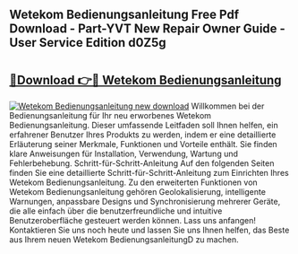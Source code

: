 ## Wetekom Bedienungsanleitung Free Pdf Download - Part-YVT New Repair Owner Guide - User Service Edition d0Z5g

# <h2><a href="http://df44rr.blite.top/?on=Wetekom+Bedienungsanleitung">🔗Download 👉🔴 Wetekom Bedienungsanleitung</a></h2>

[![Wetekom Bedienungsanleitung new download](https://i.imgur.com/lujVjoI.png)](http://df44rr.blite.top/?on=Wetekom+Bedienungsanleitung)
Willkommen bei der Bedienungsanleitung für Ihr neu erworbenes Wetekom Bedienungsanleitung. Dieser umfassende Leitfaden soll Ihnen helfen, ein erfahrener Benutzer Ihres Produkts zu werden, indem er eine detaillierte Erläuterung seiner Merkmale, Funktionen und Vorteile enthält. Sie finden klare Anweisungen für Installation, Verwendung, Wartung und Fehlerbehebung. Schritt-für-Schritt-Anleitung Auf den folgenden Seiten finden Sie eine detaillierte Schritt-für-Schritt-Anleitung zum Einrichten Ihres Wetekom Bedienungsanleitung. Zu den erweiterten Funktionen von Wetekom Bedienungsanleitung gehören Geolokalisierung, intelligente Warnungen, anpassbare Designs und Synchronisierung mehrerer Geräte, die alle einfach über die benutzerfreundliche und intuitive Benutzeroberfläche gesteuert werden können. Lass uns anfangen! Kontaktieren Sie uns noch heute und lassen Sie uns Ihnen helfen, das Beste aus Ihrem neuen Wetekom BedienungsanleitungD zu machen.
